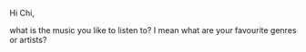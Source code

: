 
Hi Chi,

what is the music you like to listen to? I mean what are your favourite genres or artists?
